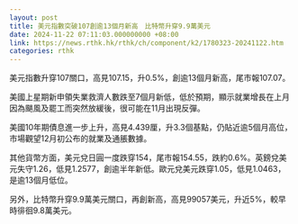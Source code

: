 ```yaml
---
layout: post
title: 美元指數突破107創逾13個月新高　比特幣升穿9.9萬美元
date: 2024-11-22 07:11:03.000000000 +08:00
link: https://news.rthk.hk/rthk/ch/component/k2/1780323-20241122.htm
categories: rthk
---
```


美元指數升穿107關口，高見107.15，升0.5%，創逾13個月新高，尾市報107.07。

美國上星期新申領失業救濟人數跌至7個月新低，低於預期，顯示就業增長在上月因為颶風及罷工而突然放緩後，很可能在11月出現反彈。

美國10年期債息進一步上升，高見4.439厘，升3.3個基點，仍貼近逾5個月高位，市場觀望12月初公布的就業及通脹數據。

其他貨幣方面，美元兌日圓一度跌穿154，尾市報154.55，跌約0.6%。英鎊兌美元失守1.26，低見1.2577，創逾半年新低。歐元兌美元跌穿1.05，低見1.0463，是逾13個月低位。

另外，比特幣升穿9.9萬美元關口，再創新高，高見99057美元，升近5%，較早時徘徊9.8萬美元。
